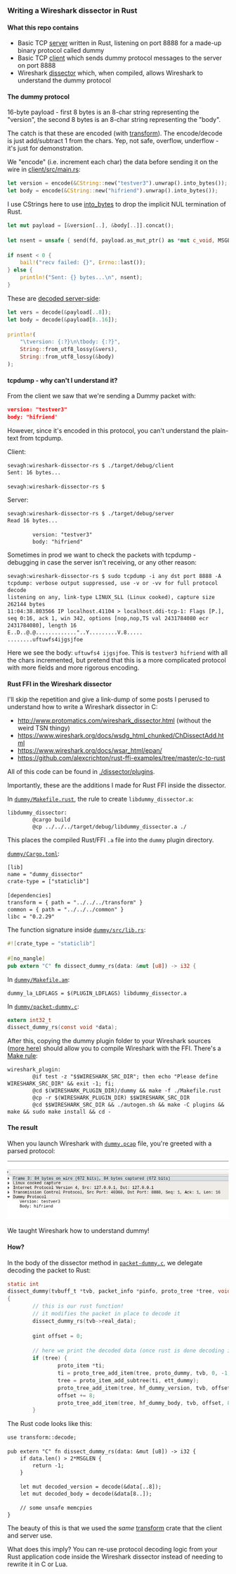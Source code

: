 ### Writing a Wireshark dissector in Rust

#### What this repo contains

* Basic TCP [server](./server) written in Rust, listening on port 8888 for a made-up binary protocol called dummy
* Basic TCP [client](./client) which sends dummy protocol messages to the server on port 8888
* Wireshark [dissector](./dissector) which, when compiled, allows Wireshark to understand the dummy protocol

#### The dummy protocol

16-byte payload - first 8 bytes is an 8-char string representing the "version", the second 8 bytes is an 8-char string representing the "body".

The catch is that these are encoded (with [transform](./transform)). The encode/decode is just add/subtract 1 from the chars. Yep, not safe, overflow, underflow - it's just for demonstration.

We "encode" (i.e. increment each char) the data before sending it on the wire in [client/src/main.rs](./client/src/main.rs):

```rust
let version = encode(&CString::new("testver3").unwrap().into_bytes());
let body = encode(&CString::new("hifriend").unwrap().into_bytes());
```

I use CStrings here to use [into_bytes](https://doc.rust-lang.org/std/ffi/struct.CString.html#method.into_bytes) to drop the implicit NUL termination of Rust.

```rust
let mut payload = [&version[..], &body[..]].concat();

let nsent = unsafe { send(fd, payload.as_mut_ptr() as *mut c_void, MSGLEN, 0) };

if nsent < 0 {
    bail!("recv failed: {}", Errno::last());
} else {
    println!("Sent: {} bytes...\n", nsent);
}
```

These are [decoded server-side](./server/src/main.rs):

```rust
let vers = decode(&payload[..8]);
let body = decode(&payload[8..16]);

println!(
    "\tversion: {:?}\n\tbody: {:?}",
    String::from_utf8_lossy(&vers),
    String::from_utf8_lossy(&body)
);
```

#### tcpdump - why can't I understand it?

From the client we saw that we're sending a Dummy packet with:

```json
version: "testver3"
body: "hifriend'
```

However, since it's encoded in this protocol, you can't understand the plain-text from tcpdump.

Client:

```
sevagh:wireshark-dissector-rs $ ./target/debug/client
Sent: 16 bytes...

sevagh:wireshark-dissector-rs $
```

Server:

```
sevagh:wireshark-dissector-rs $ ./target/debug/server
Read 16 bytes...

        version: "testver3"
        body: "hifriend"
```

Sometimes in prod we want to check the packets with tcpdump - debugging in case the server isn't receiving, or any other reason:

```
sevagh:wireshark-dissector-rs $ sudo tcpdump -i any dst port 8888 -A
tcpdump: verbose output suppressed, use -v or -vv for full protocol decode
listening on any, link-type LINUX_SLL (Linux cooked), capture size 262144 bytes
11:04:38.803566 IP localhost.41104 > localhost.ddi-tcp-1: Flags [P.], seq 0:16, ack 1, win 342, options [nop,nop,TS val 2431784080 ecr 2431784080], length 16
E..D..@.@............."..Y.........V.8.....
........uftuwfs4ijgsjfoe
```

Here we see the body: `uftuwfs4 ijgsjfoe`. This is `testver3 hifriend` with all the chars incremented, but pretend that this is a more complicated protocol with more fields and more rigorous encoding.

#### Rust FFI in the Wireshark dissector

I'll skip the repetition and give a link-dump of some posts I perused to understand how to write a Wireshark dissector in C:

* http://www.protomatics.com/wireshark_dissector.html (without the weird TSN thingy)
* https://www.wireshark.org/docs/wsdg_html_chunked/ChDissectAdd.html
* https://www.wireshark.org/docs/wsar_html/epan/
* https://github.com/alexcrichton/rust-ffi-examples/tree/master/c-to-rust

All of this code can be found in [./dissector/plugins](./dissector/plugins).

Importantly, these are the additions I made for Rust FFI inside the dissector.

In [`dummy/Makefile.rust`](./dissector/plugins/dummy/Makefile.rust), the rule to create `libdummy_dissector.a`:

```
libdummy_dissector:
        @cargo build
        @cp ../../../target/debug/libdummy_dissector.a ./
```

This places the compiled Rust/FFI `.a` file into the `dummy` plugin directory.

[`dummy/Cargo.toml`](./dissector/plugins/dummy/Cargo.toml):

```
[lib]
name = "dummy_dissector"
crate-type = ["staticlib"]

[dependencies]
transform = { path = "../../../transform" }
common = { path = "../../../common" }
libc = "0.2.29"
```

The function signature inside [`dummy/src/lib.rs`](./dissector/plugins/dummy/src/lib.rs):

```rust
#![crate_type = "staticlib"]

#[no_mangle]
pub extern "C" fn dissect_dummy_rs(data: &mut [u8]) -> i32 {
```

In [`dummy/Makefile.am`](./dissector/plugins/dummy/Makefile.am):

```
dummy_la_LDFLAGS = $(PLUGIN_LDFLAGS) libdummy_dissector.a
```

In [`dummy/packet-dummy.c`](./dissector/plugins/dummy/packet-dummy.c):

```c
extern int32_t
dissect_dummy_rs(const void *data);
```

After this, copying the dummy plugin folder to your Wireshark sources ([more here](./dissector/README.md)) should allow you to compile Wireshark with the FFI. There's a [Make rule](./Makefile):

```
wireshark_plugin:
        @if test -z "$$WIRESHARK_SRC_DIR"; then echo "Please define WIRESHARK_SRC_DIR" && exit -1; fi;
        @cd $(WIRESHARK_PLUGIN_DIR)/dummy && make -f ./Makefile.rust
        @cp -r $(WIRESHARK_PLUGIN_DIR) $$WIRESHARK_SRC_DIR
        @cd $$WIRESHARK_SRC_DIR && ./autogen.sh && make -C plugins && make && sudo make install && cd -
```

#### The result

When you launch Wireshark with [`dummy.pcap`](./dissector/dummy.pcap) file, you're greeted with a parsed protocol:

![screenie](./.static/wshark_screencap.png)

We taught Wireshark how to understand dummy!

#### How?

In the body of the dissector method in [`packet-dummy.c`](./dissector/plugins/dummy/packet-dummy.c), we delegate decoding the packet to Rust:

```c
static int
dissect_dummy(tvbuff_t *tvb, packet_info *pinfo, proto_tree *tree, void *data)
{
        // this is our rust function!
        // it modifies the packet in place to decode it
        dissect_dummy_rs(tvb->real_data);

        gint offset = 0;

        // here we print the decoded data (once rust is done decoding it)
        if (tree) {
                proto_item *ti;
                ti = proto_tree_add_item(tree, proto_dummy, tvb, 0, -1, FALSE);
                tree = proto_item_add_subtree(ti, ett_dummy);
                proto_tree_add_item(tree, hf_dummy_version, tvb, offset, 8, FT_STRING);
                offset += 8;
                proto_tree_add_item(tree, hf_dummy_body, tvb, offset, 8, FT_STRING);
        }
```

The Rust code looks like this:

```
use transform::decode;

pub extern "C" fn dissect_dummy_rs(data: &mut [u8]) -> i32 {
    if data.len() > 2*MSGLEN {
        return -1;
    }

    let mut decoded_version = decode(&data[..8]);
    let mut decoded_body = decode(&data[8..]);

    // some unsafe memcpies 
}
```

The beauty of this is that we used the *same* [transform](./transform) crate that the client and server use.

What does this imply? You can re-use protocol decoding logic from your Rust application code inside the Wireshark dissector instead of needing to rewrite it in C or Lua.
